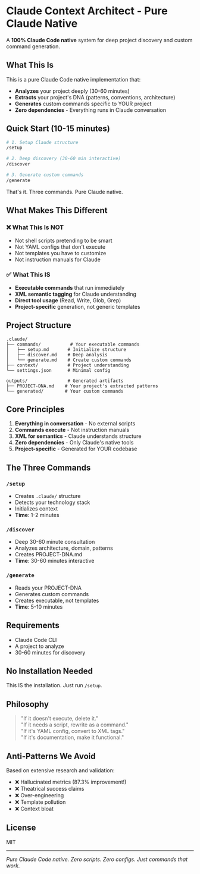 # Claude Context Architect - Pure Claude Native

A **100% Claude Code native** system for deep project discovery and custom command generation.

## What This Is

This is a pure Claude Code native implementation that:
- **Analyzes** your project deeply (30-60 minutes)
- **Extracts** your project's DNA (patterns, conventions, architecture)
- **Generates** custom commands specific to YOUR project
- **Zero dependencies** - Everything runs in Claude conversation

## Quick Start (10-15 minutes)

```bash
# 1. Setup Claude structure
/setup

# 2. Deep discovery (30-60 min interactive)
/discover

# 3. Generate custom commands
/generate
```

That's it. Three commands. Pure Claude native.

## What Makes This Different

### ❌ What This Is NOT
- Not shell scripts pretending to be smart
- Not YAML configs that don't execute
- Not templates you have to customize
- Not instruction manuals for Claude

### ✅ What This IS
- **Executable commands** that run immediately
- **XML semantic tagging** for Claude understanding
- **Direct tool usage** (Read, Write, Glob, Grep)
- **Project-specific** generation, not generic templates

## Project Structure

```
.claude/
├── commands/           # Your executable commands
│   ├── setup.md       # Initialize structure
│   ├── discover.md    # Deep analysis
│   └── generate.md    # Create custom commands
├── context/           # Project understanding
└── settings.json      # Minimal config

outputs/               # Generated artifacts
├── PROJECT-DNA.md    # Your project's extracted patterns
└── generated/        # Your custom commands
```

## Core Principles

1. **Everything in conversation** - No external scripts
2. **Commands execute** - Not instruction manuals
3. **XML for semantics** - Claude understands structure
4. **Zero dependencies** - Only Claude's native tools
5. **Project-specific** - Generated for YOUR codebase

## The Three Commands

### `/setup`
- Creates `.claude/` structure
- Detects your technology stack
- Initializes context
- **Time**: 1-2 minutes

### `/discover`
- Deep 30-60 minute consultation
- Analyzes architecture, domain, patterns
- Creates PROJECT-DNA.md
- **Time**: 30-60 minutes interactive

### `/generate`
- Reads your PROJECT-DNA
- Generates custom commands
- Creates executable, not templates
- **Time**: 5-10 minutes

## Requirements

- Claude Code CLI
- A project to analyze
- 30-60 minutes for discovery

## No Installation Needed

This IS the installation. Just run `/setup`.

## Philosophy

> "If it doesn't execute, delete it."  
> "If it needs a script, rewrite as a command."  
> "If it's YAML config, convert to XML tags."  
> "If it's documentation, make it functional."

## Anti-Patterns We Avoid

Based on extensive research and validation:
- ❌ Hallucinated metrics (87.3% improvement!)
- ❌ Theatrical success claims
- ❌ Over-engineering
- ❌ Template pollution
- ❌ Context bloat

## License

MIT

---

*Pure Claude Code native. Zero scripts. Zero configs. Just commands that work.*